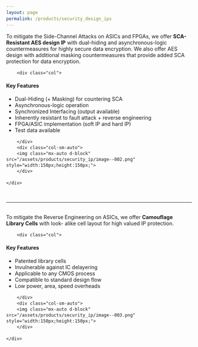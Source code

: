 ```yaml
---
layout: page
permalink: /products/security_design_ips
---
```


<div>
    <content>
    </content>
</div>
<div>
    <content>
    </content>
</div>

To mitigate the Side-Channel Attacks on ASICs and FPGAs, we offer <strong>SCA-Resistant AES design
IP</strong> with dual-hiding and asynchronous-logic countermeasures for highly secure data encryption.
We also offer AES design with additional masking countermeasures that provide added SCA
protection for data encryption.

<div class="container">
    <div class="row">

        <div class="col">

<h4><strong>Key Features</strong></h4>
<ul>
  <li>Dual-Hiding (+ Masking) for countering SCA</li>
  <li>Asynchronous-logic operation</li>
  <li>Synchronized Interfacing (output available)</li>
  <li>Inherently resistant to fault attack + reverse engineering</li>
  <li>FPGA/ASIC implementation (soft IP and hard IP)</li>
  <li>Test data available</li>
</ul>

        </div>
        <div class="col-sm-auto">
        <img class="mx-auto d-block" src="/assets/products/security_ip/image--002.png" style="width:150px;height:150px;">
        </div>

    </div>

</div>
<br>
<hr class="seperator">
<br>
To mitigate the Reverse Engineering on ASICs, we offer <strong>Camouflage Library Cells</strong> with look-
alike cell layout for high valued IP protection.

<div class="container">
    <div class="row">

        <div class="col">

<h4><strong>Key Features</strong></h4>

<ul>
  <li>Patented library cells</li>
  <li>Invulnerable against IC delayering</li>
  <li>Applicable to any CMOS process</li>
  <li>Compatible to standard design flow</li>
  <li>Low power, area, speed overheads</li>
</ul>

        </div>
        <div class="col-sm-auto">
        <img class="mx-auto d-block" src="/assets/products/security_ip/image--003.png" style="width:150px;height:150px;">
        </div>

    </div>

</div>
